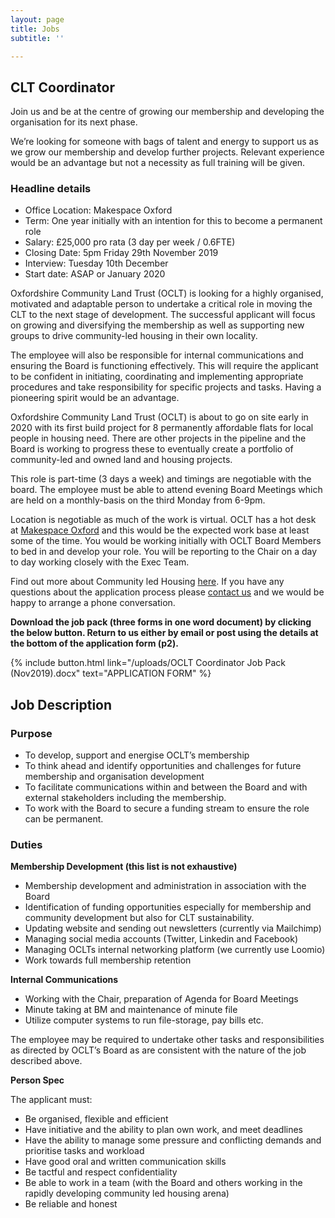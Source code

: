 ```yaml
---
layout: page
title: Jobs
subtitle: ''

---
```

## CLT Coordinator

Join us and be at the centre of growing our membership and developing the organisation for its next phase.

We’re looking for someone with bags of talent and energy to support us as we grow our membership and develop further projects. Relevant experience would be an advantage but not a necessity as full training will be given.

<div class="pullout-box">

<h3>Headline details</h3>

<ul> <li>Office Location: Makespace Oxford</li>

<li>Term: One year initially with an intention for this to become a permanent role</li>

<li>Salary: £25,000 pro rata (3 day per week / 0.6FTE)</li>

<li>Closing Date: 5pm Friday 29th November 2019</li>

<li>Interview: Tuesday 10th December</li>

<li>Start date: ASAP or January 2020</li>

</ul>

</div>

Oxfordshire Community Land Trust (OCLT) is looking for a highly organised, motivated and adaptable person to undertake a critical role in moving the CLT to the next stage of development. The successful applicant will focus on growing and diversifying the membership as well as supporting new groups to drive community-led housing in their own locality. 

The employee will also be responsible for internal communications and ensuring the Board is functioning effectively. This will require the applicant to be confident in initiating, coordinating and implementing appropriate procedures and take responsibility for specific projects and tasks. Having a pioneering spirit would be an advantage.

Oxfordshire Community Land Trust (OCLT) is about to go on site early in 2020 with its first build project for 8 permanently affordable flats for local people in housing need. There are other projects in the pipeline and the Board is working to progress these to eventually create a portfolio of community-led and owned land and housing projects.

This role is part-time (3 days a week) and timings are negotiable with the board. The employee must be able to attend evening Board Meetings which are held on a monthly-basis on the third Monday from 6-9pm.

Location is negotiable as much of the work is virtual. OCLT has a hot desk at [Makespace Oxford](http://makespaceoxford.org/) and this would be the expected work base at least some of the time. You would be working initially with OCLT Board Members to bed in and develop your role. You will be reporting to the Chair on a day to day working closely with the Exec Team.

Find out more about Community led Housing [here](https://www.communityledhomes.org.uk). If you have any questions about the application process please [contact us](https://www.oclt.org.uk/contact/) and we would be happy to arrange a phone conversation.

**Download the job pack (three forms in one word document) by clicking the below button. Return to us either by email or post using the details at the bottom of the application form (p2).**

{% include button.html link="/uploads/OCLT Coordinator Job Pack (Nov2019).docx" text="APPLICATION FORM" %}

## **Job Description**

### **Purpose**

* To develop, support and energise OCLT’s membership 
* To think ahead and identify opportunities and challenges for future membership and organisation development
* To facilitate communications within and between the Board and with external stakeholders including the membership.
* To work with the Board to secure a funding stream to ensure the role can be permanent.

### **Duties**

**Membership Development (this list is not exhaustive)**

* Membership development and administration in association with the Board
* Identification of funding opportunities especially for membership and community development but also for CLT sustainability.
* Updating website and sending out newsletters (currently via Mailchimp)
* Managing social media accounts (Twitter, Linkedin and Facebook)
* Managing OCLTs internal networking platform (we currently use Loomio)
* Work towards full membership retention

**Internal Communications**

* Working with the Chair, preparation of Agenda for Board Meetings
* Minute taking at BM and maintenance of minute file
* Utilize computer systems to run file-storage, pay bills etc.

The employee may be required to undertake other tasks and responsibilities as directed by OCLT’s Board as are consistent with the nature of the job described above.

**Person Spec**

The applicant must:

* Be organised, flexible and efficient
* Have initiative and the ability to plan own work, and meet deadlines
* Have the ability to manage some pressure and conflicting demands and prioritise tasks and workload
* Have good oral and written communication skills
* Be tactful and respect confidentiality
* Be able to work in a team (with the Board and others working in the rapidly developing community led housing arena)
* Be reliable and honest